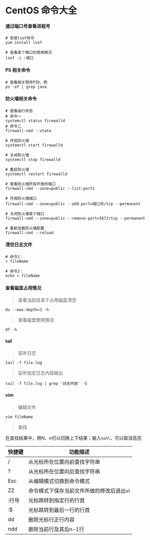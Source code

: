 # CentOS 命令大全

#### 通过端口号查看进程号
```shell
# 安装lsof命令
yum install lsof

# 查看某个端口的使用情况
lsof -i :端口 
```

#### PS 相关命令
```shell
# 查看相关程序PID，例
ps -ef | grep java
```

#### 防火墙相关命令
```shell
# 查看运行状态
# 命令一
systemctl status firewalld
# 命令二
firewall-cmd --state

# 开启防火墙
systemctl start firewalld

# 关闭防火墙
systemctl stop firewalld

# 重启防火墙
systemctl restart firewalld

# 查看防火墙所有开放的端口
firewall-cmd --zone=public --list-ports

# 开放防火墙端口
firewall-cmd --zone=public --add-port=端口号/tcp --permanent

# 关闭防火墙某个端口
firewall-cmd --zone=public --remove-port=5672/tcp --permanent

# 重新加载防火墙配置
firewall-cmd --reload
```

#### 清空日志文件
```shell
# 命令1：
> fileName

# 命令2：
echo > fileName
```

#### 查看磁盘占用情况
> 查看当前目录下占用磁盘清空
```shell
du --max-depth=1 -h
```
> 查看磁盘使用情况
```shell
df -h
```

#### tail
> 监听日志
```shell
tail -f file.log
```
> 监听指定日志内容输出
```shell
tail -f file.log | grep '日志内容' -5
```

#### vim

> 编辑文件
```shell
vim fileName
```

> 查找

在查找结果中，用N、n可以切换上下结果；输入`nohl`，可以取消高亮

| 快捷键 | 功能描述           |
|-----|----------------|
| /   | 从光标所在位置向前查找字符串 |
| ?   | 从光标所在位置向后查找字符串 |
| Esc   | 从编辑模式切换到命令模式 |
| ZZ   | 命令模式下保存当前文件所做的修改后退出vi |
| :行号   | 光标跳转到指定行的行首 |
| :$   | 光标跳转到最后一行的行首 |
| dd   | 删除光标行正行内容 |
| ndd   | 删除当前行及其后n-1行 |
